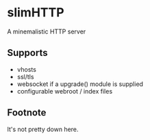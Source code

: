# slimHTTP
A minemalistic HTTP server

## Supports

 * vhosts
 * ssl/tls
 * websocket if a upgrade() module is supplied
 * configurable webroot / index files

## Footnote

It's not pretty down here.
